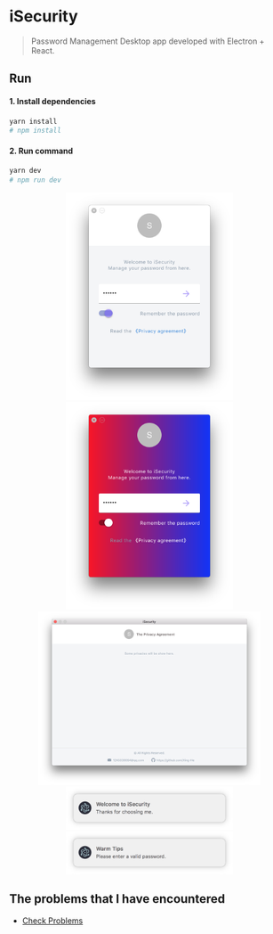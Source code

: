 # iSecurity

> Password Management Desktop app developed with Electron + React.

## Run

#### 1. Install dependencies

```bash
yarn install
# npm install
```

#### 2. Run command

```bash
yarn dev
# npm run dev 
```

<div align="center">
  <img alt="iSecurity" src="./app.png" width="300" style="display:inline-block;"/>
  <img alt="iSecurity" src="./app-gradient.png" width="300" style="display:inline-block;"/>
</div>
<div align="center">
  <img alt="privacy" src="./privacy.png" width="400" style="display:inline-block;"/>
</div>
<div align="center">
  <img alt="Notification" src="./notification.png" width="300" style="display:inline-block;"/>
  <img alt="Notification" src="./html-notification.png" width="300" style="display:inline-block;"/>
</div>

## The problems that I have encountered

- [Check Problems](./problems.md)